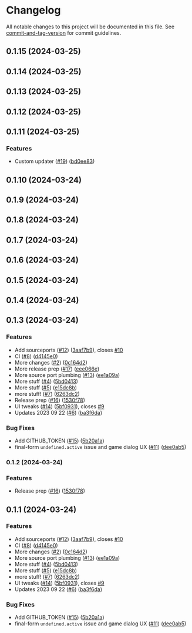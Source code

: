 # Changelog

All notable changes to this project will be documented in this file. See [commit-and-tag-version](https://github.com/absolute-version/commit-and-tag-version) for commit guidelines.

## 0.1.15 (2024-03-25)

## 0.1.14 (2024-03-25)

## 0.1.13 (2024-03-25)

## 0.1.12 (2024-03-25)

## 0.1.11 (2024-03-25)


### Features

* Custom updater ([#19](https://github.com/mikew/wadpunk/issues/19)) ([bd0ee83](https://github.com/mikew/wadpunk/commit/bd0ee83ed7fdd3a892aeea2481911c134f7431e9))

## 0.1.10 (2024-03-24)

## 0.1.9 (2024-03-24)

## 0.1.8 (2024-03-24)

## 0.1.7 (2024-03-24)

## 0.1.6 (2024-03-24)

## 0.1.5 (2024-03-24)

## 0.1.4 (2024-03-24)

## 0.1.3 (2024-03-24)


### Features

* Add sourceports ([#12](https://github.com/mikew/gzdoom-launcher/issues/12)) ([3aaf7b9](https://github.com/mikew/gzdoom-launcher/commit/3aaf7b9ff875e6bbb4cc3a6590e2d3f5abf13e58)), closes [#10](https://github.com/mikew/gzdoom-launcher/issues/10)
* CI ([#8](https://github.com/mikew/gzdoom-launcher/issues/8)) ([d4145e0](https://github.com/mikew/gzdoom-launcher/commit/d4145e07ac0c1c6250248785f98fe69a242008f5))
* More changes ([#2](https://github.com/mikew/gzdoom-launcher/issues/2)) ([0c164d2](https://github.com/mikew/gzdoom-launcher/commit/0c164d2c294c19707c2828d4e0af16aad1940222))
* More release prep ([#17](https://github.com/mikew/gzdoom-launcher/issues/17)) ([eee066e](https://github.com/mikew/gzdoom-launcher/commit/eee066e0886274be7ba15d71a475fce0dd333e58))
* More source port plumbing ([#13](https://github.com/mikew/gzdoom-launcher/issues/13)) ([ee1a09a](https://github.com/mikew/gzdoom-launcher/commit/ee1a09a41feb9a9b611230ef2a11091479333528))
* More stuff ([#4](https://github.com/mikew/gzdoom-launcher/issues/4)) ([5bd0413](https://github.com/mikew/gzdoom-launcher/commit/5bd0413314566dee7e151a91f7759fe5dda95d0d))
* More stuff ([#5](https://github.com/mikew/gzdoom-launcher/issues/5)) ([e15dc8b](https://github.com/mikew/gzdoom-launcher/commit/e15dc8be0aef5ee5621a6f94f50ec7147b650392))
* more stuff! ([#7](https://github.com/mikew/gzdoom-launcher/issues/7)) ([6263dc2](https://github.com/mikew/gzdoom-launcher/commit/6263dc2e9677adfedb4ee87b541691123ae7514e))
* Release prep ([#16](https://github.com/mikew/gzdoom-launcher/issues/16)) ([1530f78](https://github.com/mikew/gzdoom-launcher/commit/1530f781a639788bf8fe1b6f516f14e11ff42d03))
* UI tweaks ([#14](https://github.com/mikew/gzdoom-launcher/issues/14)) ([5bf0931](https://github.com/mikew/gzdoom-launcher/commit/5bf0931418cc89db411c333f53558940d9fc1f87)), closes [#9](https://github.com/mikew/gzdoom-launcher/issues/9)
* Updates 2023 09 22 ([#6](https://github.com/mikew/gzdoom-launcher/issues/6)) ([ba3f6da](https://github.com/mikew/gzdoom-launcher/commit/ba3f6da54cca65cf589374f1f02abb9fc4e83d77))


### Bug Fixes

* Add GITHUB_TOKEN ([#15](https://github.com/mikew/gzdoom-launcher/issues/15)) ([5b20a1a](https://github.com/mikew/gzdoom-launcher/commit/5b20a1acaae4e7b3819e6e4a49d23e0a69ef67f5))
* final-form `undefined.active` issue and game dialog UX ([#11](https://github.com/mikew/gzdoom-launcher/issues/11)) ([dee0ab5](https://github.com/mikew/gzdoom-launcher/commit/dee0ab5680a0a56ea531cfeaf43c482365f9f9ac))

### 0.1.2 (2024-03-24)


### Features

* Release prep ([#16](https://github.com/mikew/wadpunk/issues/16)) ([1530f78](https://github.com/mikew/wadpunk/commit/1530f781a639788bf8fe1b6f516f14e11ff42d03))

## 0.1.1 (2024-03-24)


### Features

* Add sourceports ([#12](https://github.com/mikew/gzdoom-launcher/issues/12)) ([3aaf7b9](https://github.com/mikew/gzdoom-launcher/commit/3aaf7b9ff875e6bbb4cc3a6590e2d3f5abf13e58)), closes [#10](https://github.com/mikew/gzdoom-launcher/issues/10)
* CI ([#8](https://github.com/mikew/gzdoom-launcher/issues/8)) ([d4145e0](https://github.com/mikew/gzdoom-launcher/commit/d4145e07ac0c1c6250248785f98fe69a242008f5))
* More changes ([#2](https://github.com/mikew/gzdoom-launcher/issues/2)) ([0c164d2](https://github.com/mikew/gzdoom-launcher/commit/0c164d2c294c19707c2828d4e0af16aad1940222))
* More source port plumbing ([#13](https://github.com/mikew/gzdoom-launcher/issues/13)) ([ee1a09a](https://github.com/mikew/gzdoom-launcher/commit/ee1a09a41feb9a9b611230ef2a11091479333528))
* More stuff ([#4](https://github.com/mikew/gzdoom-launcher/issues/4)) ([5bd0413](https://github.com/mikew/gzdoom-launcher/commit/5bd0413314566dee7e151a91f7759fe5dda95d0d))
* More stuff ([#5](https://github.com/mikew/gzdoom-launcher/issues/5)) ([e15dc8b](https://github.com/mikew/gzdoom-launcher/commit/e15dc8be0aef5ee5621a6f94f50ec7147b650392))
* more stuff! ([#7](https://github.com/mikew/gzdoom-launcher/issues/7)) ([6263dc2](https://github.com/mikew/gzdoom-launcher/commit/6263dc2e9677adfedb4ee87b541691123ae7514e))
* UI tweaks ([#14](https://github.com/mikew/gzdoom-launcher/issues/14)) ([5bf0931](https://github.com/mikew/gzdoom-launcher/commit/5bf0931418cc89db411c333f53558940d9fc1f87)), closes [#9](https://github.com/mikew/gzdoom-launcher/issues/9)
* Updates 2023 09 22 ([#6](https://github.com/mikew/gzdoom-launcher/issues/6)) ([ba3f6da](https://github.com/mikew/gzdoom-launcher/commit/ba3f6da54cca65cf589374f1f02abb9fc4e83d77))


### Bug Fixes

* Add GITHUB_TOKEN ([#15](https://github.com/mikew/gzdoom-launcher/issues/15)) ([5b20a1a](https://github.com/mikew/gzdoom-launcher/commit/5b20a1acaae4e7b3819e6e4a49d23e0a69ef67f5))
* final-form `undefined.active` issue and game dialog UX ([#11](https://github.com/mikew/gzdoom-launcher/issues/11)) ([dee0ab5](https://github.com/mikew/gzdoom-launcher/commit/dee0ab5680a0a56ea531cfeaf43c482365f9f9ac))
